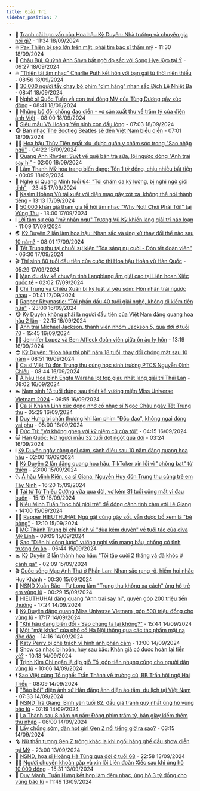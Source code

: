 ```yaml
---
title: Giải Trí
sidebar_position: 7
---
```


<!-- dantri-giai-tri:START -->
- 🤩 [Tranh cãi học vấn của Hoa hậu Kỳ Duyên: Nhà trường và chuyên gia nói gì?](https://dantri.com.vn/giai-tri/tranh-cai-hoc-van-cua-hoa-hau-ky-duyen-nha-truong-va-chuyen-gia-noi-gi-20240918161258589.htm) - 11:34 18/09/2024
- 🔥 [Pax Thiên bị sẹo lớn trên mặt, phải tìm bác sĩ thẩm mỹ](https://dantri.com.vn/giai-tri/pax-thien-bi-seo-lon-tren-mat-phai-tim-bac-si-tham-my-20240918122013199.htm) - 11:30 18/09/2024
- 🚀 [Châu Bùi, Quỳnh Anh Shyn bất ngờ đọ sắc với Song Hye Kyo tại Ý](https://dantri.com.vn/giai-tri/chau-bui-quynh-anh-shyn-bat-ngo-do-sac-voi-song-hye-kyo-tai-y-20240918123708030.htm) - 09:27 18/09/2024
- 🔥 [&quot;Thiên tài âm nhạc&quot; Charlie Puth kết hôn với bạn gái từ thời niên thiếu](https://dantri.com.vn/giai-tri/thien-tai-am-nhac-charlie-puth-ket-hon-voi-ban-gai-tu-thoi-nien-thieu-20240918154640666.htm) - 08:56 18/09/2024
- 🌈 [30.000 người tẩy chay bộ phim &quot;dìm hàng&quot; nhan sắc Địch Lệ Nhiệt Ba](https://dantri.com.vn/giai-tri/30000-nguoi-tay-chay-bo-phim-dim-hang-nhan-sac-dich-le-nhiet-ba-20240918093536786.htm) - 08:41 18/09/2024
- 📝 [Nghệ sĩ Quốc Tuấn và con trai đóng MV của Tùng Dương gây xúc động](https://dantri.com.vn/giai-tri/nghe-si-quoc-tuan-va-con-trai-dong-mv-cua-tung-duong-gay-xuc-dong-20240918112213944.htm) - 08:41 18/09/2024
- 💪 [Những bộ đôi chồng đạo diễn - vợ sản xuất thu về trăm tỷ của điện ảnh Việt](https://dantri.com.vn/giai-tri/nhung-bo-doi-chong-dao-dien-vo-san-xuat-thu-ve-tram-ty-cua-dien-anh-viet-20240916210533845.htm) - 08:00 18/09/2024
- 🤡 [Siêu mẫu Võ Hoàng Yến sinh con đầu lòng](https://dantri.com.vn/giai-tri/sieu-mau-vo-hoang-yen-sinh-con-dau-long-20240918122530426.htm) - 07:03 18/09/2024
- 🐵 [Ban nhạc The Bootleg Beatles sẽ đến Việt Nam biểu diễn](https://dantri.com.vn/giai-tri/ban-nhac-the-bootleg-beatles-se-den-viet-nam-bieu-dien-20240918135728385.htm) - 07:01 18/09/2024
- 🧑‍🏫 [Hoa hậu Thùy Tiên ngất xỉu, được quân y chăm sóc trong &quot;Sao nhập ngũ&quot;](https://dantri.com.vn/giai-tri/hoa-hau-thuy-tien-ngat-xiu-duoc-quan-y-cham-soc-trong-sao-nhap-ngu-20240918093432536.htm) - 04:22 18/09/2024
- 💂 [Quang Anh Rhyder: Suýt về quê bán trà sữa, lội ngược dòng &quot;Anh trai say hi&quot;](https://dantri.com.vn/giai-tri/quang-anh-rhyder-suyt-ve-que-ban-tra-sua-loi-nguoc-dong-anh-trai-say-hi-20240916190359787.htm) - 02:00 18/09/2024
- 🤠 [Lâm Thanh Mỹ hóa trang biến dạng: Tốn 1 tỷ đồng, chịu nhiều bất tiện](https://dantri.com.vn/giai-tri/lam-thanh-my-hoa-trang-bien-dang-ton-1-ty-dong-chiu-nhieu-bat-tien-20240917202254003.htm) - 00:09 18/09/2024
- 🫶 [Nghệ sĩ Quang Minh tuổi 64: &quot;Tôi chăm da kỹ lưỡng, bị nghi ngờ giới tính&quot;](https://dantri.com.vn/giai-tri/nghe-si-quang-minh-tuoi-64-toi-cham-da-ky-luong-bi-nghi-ngo-gioi-tinh-20240917150326977.htm) - 23:45 17/09/2024
- 🦏 [Kasim Hoàng Vũ tái xuất với diện mạo gây xót xa, không thể nói thành tiếng](https://dantri.com.vn/giai-tri/kasim-hoang-vu-tai-xuat-voi-dien-mao-gay-xot-xa-khong-the-noi-thanh-tieng-20240916231329144.htm) - 13:13 17/09/2024
- 🧰 [50.000 khán giả tham gia lễ hội âm nhạc &quot;Why Not! Chơi Phải Tới!&quot; tại Vũng Tàu](https://dantri.com.vn/giai-tri/50000-khan-gia-tham-gia-le-hoi-am-nhac-why-not-choi-phai-toi-tai-vung-tau-20240917191241272.htm) - 13:00 17/09/2024
- 🕯 [Lời tâm sự của &quot;mỹ nhân ngư&quot; Trương Vũ Kỳ khiến làng giải trí náo loạn](https://dantri.com.vn/giai-tri/loi-tam-su-cua-my-nhan-ngu-truong-vu-ky-khien-lang-giai-tri-nao-loan-20240917114246018.htm) - 11:09 17/09/2024
- 🌏 [Kỳ Duyên 2 lần làm hoa hậu: Nhan sắc và ứng xử thay đổi thế nào sau 10 năm?](https://dantri.com.vn/giai-tri/ky-duyen-2-lan-lam-hoa-hau-nhan-sac-va-ung-xu-thay-doi-the-nao-sau-10-nam-20240917142258666.htm) - 08:01 17/09/2024
- 🌈 [Tết Trung thu tại chuỗi sự kiện &quot;Tỏa sáng nụ cười - Đón tết đoàn viên&quot;](https://dantri.com.vn/giai-tri/tet-trung-thu-tai-chuoi-su-kien-toa-sang-nu-cuoi-don-tet-doan-vien-20240917121016953.htm) - 06:30 17/09/2024
- 🎬 [Thí sinh 80 tuổi đầu tiên của cuộc thi Hoa hậu Hoàn vũ Hàn Quốc](https://dantri.com.vn/giai-tri/thi-sinh-80-tuoi-dau-tien-cua-cuoc-thi-hoa-hau-hoan-vu-han-quoc-20240917092907644.htm) - 05:29 17/09/2024
- 👀 [Màn đu dây kể chuyện tình Langbiang ẵm giải cao tại Liên hoan Xiếc quốc tế](https://dantri.com.vn/giai-tri/man-du-day-ke-chuyen-tinh-langbiang-am-giai-cao-tai-lien-hoan-xiec-quoc-te-20240917002502913.htm) - 02:02 17/09/2024
- 🧰 [Chí Trung và Chiều Xuân bị kỷ luật vì yêu sớm: Hôn nhân trái ngược nhau](https://dantri.com.vn/giai-tri/chi-trung-va-chieu-xuan-bi-ky-luat-vi-yeu-som-hon-nhan-trai-nguoc-nhau-20240917015100954.htm) - 01:41 17/09/2024
- 🧰 [Rapper Rhymastic: &quot;Tôi phấn đấu 40 tuổi giải nghệ, không đi kiếm tiền nữa&quot;](https://dantri.com.vn/giai-tri/rapper-rhymastic-toi-phan-dau-40-tuoi-giai-nghe-khong-di-kiem-tien-nua-20240903233213837.htm) - 23:00 16/09/2024
- 🐵 [Kỳ Duyên không phải là người đầu tiên của Việt Nam đăng quang hoa hậu 2 lần](https://dantri.com.vn/giai-tri/ky-duyen-khong-phai-la-nguoi-dau-tien-cua-viet-nam-dang-quang-hoa-hau-2-lan-20240916175525591.htm) - 22:15 16/09/2024
- 🐘 [Anh trai Michael Jackson, thành viên nhóm Jackson 5, qua đời ở tuổi 70](https://dantri.com.vn/giai-tri/anh-trai-michael-jackson-thanh-vien-nhom-jackson-5-qua-doi-o-tuoi-70-20240916222606462.htm) - 15:45 16/09/2024
- 🧑‍💻 [Jennifer Lopez và Ben Affleck đoàn viên giữa ồn ào ly hôn](https://dantri.com.vn/giai-tri/jennifer-lopez-va-ben-affleck-doan-vien-giua-on-ao-ly-hon-20240916144315741.htm) - 13:19 16/09/2024
- 😎 [Kỳ Duyên: &quot;Hoa hậu thị phi&quot; năm 18 tuổi, thay đổi chóng mặt sau 10 năm](https://dantri.com.vn/giai-tri/ky-duyen-hoa-hau-thi-phi-nam-18-tuoi-thay-doi-chong-mat-sau-10-nam-20240916145504266.htm) - 08:51 16/09/2024
- 🧰 [Ca sĩ Việt Tú đón Trung thu cùng học sinh trường PTCS Nguyễn Đình Chiểu](https://dantri.com.vn/giai-tri/ca-si-viet-tu-don-trung-thu-cung-hoc-sinh-truong-ptcs-nguyen-dinh-chieu-20240916023031664.htm) - 08:44 16/09/2024
- 🧰 [Á hậu Hòa bình Engfa Waraha lọt top giàu nhất làng giải trí Thái Lan](https://dantri.com.vn/giai-tri/a-hau-hoa-binh-engfa-waraha-lot-top-giau-nhat-lang-giai-tri-thai-lan-20240916113707540.htm) - 08:02 16/09/2024
- 🏊 [Nam sinh 13 tuổi đứng sau thiết kế vương miện Miss Universe Vietnam 2024](https://dantri.com.vn/giai-tri/nam-sinh-13-tuoi-dung-sau-thiet-ke-vuong-mien-miss-universe-vietnam-2024-20240915143118335.htm) - 06:55 16/09/2024
- 🌋 [Ca sĩ Khánh Linh xúc động nhớ cố nhạc sĩ Ngọc Châu ngày Tết Trung thu](https://dantri.com.vn/giai-tri/ca-si-khanh-linh-xuc-dong-nho-co-nhac-si-ngoc-chau-ngay-tet-trung-thu-20240916115450367.htm) - 05:29 16/09/2024
- 🔭 [Duy Hưng bị chấn thương khi làm phim &quot;Độc đạo&quot;, không ngại đóng vai phụ](https://dantri.com.vn/giai-tri/duy-hung-bi-chan-thuong-khi-lam-phim-doc-dao-khong-ngai-dong-vai-phu-20240916012401972.htm) - 05:00 16/09/2024
- 📝 [Đức Trí: &quot;Vợ không ghen với kỷ niệm cũ của tôi&quot;](https://dantri.com.vn/giai-tri/duc-tri-vo-khong-ghen-voi-ky-niem-cu-cua-toi-20240916061030671.htm) - 04:15 16/09/2024
- 😺 [Hàn Quốc: Nữ người mẫu 32 tuổi đột ngột qua đời](https://dantri.com.vn/giai-tri/han-quoc-nu-nguoi-mau-32-tuoi-dot-ngot-qua-doi-20240916095122430.htm) - 03:24 16/09/2024
- 🕯 [Kỳ Duyên ngày càng gợi cảm, sành điệu sau 10 năm đăng quang hoa hậu](https://dantri.com.vn/giai-tri/ky-duyen-ngay-cang-goi-cam-sanh-dieu-sau-10-nam-dang-quang-hoa-hau-20240906124151641.htm) - 02:00 16/09/2024
- 🦄 [Kỳ Duyên 2 lần đăng quang hoa hậu, TikToker xin lỗi vì &quot;phông bạt&quot; từ thiện](https://dantri.com.vn/giai-tri/ky-duyen-2-lan-dang-quang-hoa-hau-tiktoker-xin-loi-vi-phong-bat-tu-thien-20240915184510062.htm) - 23:00 15/09/2024
- 🌜 [Á hậu Minh Kiên, ca sĩ Giana, Nguyễn Huy đón Trung thu cùng trẻ em Tây Ninh](https://dantri.com.vn/giai-tri/a-hau-minh-kien-ca-si-giana-nguyen-huy-don-trung-thu-cung-tre-em-tay-ninh-20240915221459222.htm) - 16:20 15/09/2024
- 👹 [Tài tử Từ Thiếu Cường vừa qua đời, vợ kém 31 tuổi cũng mất vì đau buồn](https://dantri.com.vn/giai-tri/tai-tu-tu-thieu-cuong-vua-qua-doi-vo-kem-31-tuoi-cung-mat-vi-dau-buon-20240915220825319.htm) - 15:19 15/09/2024
- 🚀 [Kiều Minh Tuấn &quot;học hỏi giới trẻ&quot; để đóng cảnh tình cảm với Lê Giang](https://dantri.com.vn/giai-tri/kieu-minh-tuan-hoc-hoi-gioi-tre-de-dong-canh-tinh-cam-voi-le-giang-20240915205953295.htm) - 14:00 15/09/2024
- 🧑‍💻 [Rapper HIEUTHUHAI: Ngủ gật cũng gây sốt, vẫn được bố xem là &quot;bé bỏng&quot;](https://dantri.com.vn/giai-tri/rapper-hieuthuhai-ngu-gat-cung-gay-sot-van-duoc-bo-xem-la-be-bong-20240915143512565.htm) - 12:10 15/09/2024
- 🦩 [MC Thành Trung bị chỉ trích vì &quot;đùa kém duyên&quot; về tuổi tác của diva Mỹ Linh](https://dantri.com.vn/giai-tri/mc-thanh-trung-bi-chi-trich-vi-dua-kem-duyen-ve-tuoi-tac-cua-diva-my-linh-20240915123831097.htm) - 09:09 15/09/2024
- 💫 [Sao &quot;Diên hi công lược&quot; vướng nghi vấn mang bầu, chồng có tình trường ồn ào](https://dantri.com.vn/giai-tri/sao-dien-hi-cong-luoc-vuong-nghi-van-mang-bau-chong-co-tinh-truong-on-ao-20240915102126367.htm) - 06:44 15/09/2024
- 🏊 [Kỳ Duyên 2 lần thành hoa hậu: &quot;Tôi tập cười 2 tháng và đã khóc ở cánh gà&quot;](https://dantri.com.vn/giai-tri/ky-duyen-2-lan-thanh-hoa-hau-toi-tap-cuoi-2-thang-va-da-khoc-o-canh-ga-20240915083118843.htm) - 02:09 15/09/2024
- 🎬 [Cuộc sống Mạc Anh Thư ở Phần Lan: Nhan sắc rạng rỡ, hiếm hoi nhắc Huy Khánh](https://dantri.com.vn/giai-tri/cuoc-song-mac-anh-thu-o-phan-lan-nhan-sac-rang-ro-hiem-hoi-nhac-huy-khanh-20240912155202998.htm) - 00:30 15/09/2024
- 💃 [NSND Xuân Bắc - Tự Long làm &quot;Trung thu không xa cách&quot; ủng hộ trẻ em vùng lũ](https://dantri.com.vn/giai-tri/nsnd-xuan-bac-tu-long-lam-trung-thu-khong-xa-cach-ung-ho-tre-em-vung-lu-20240915020207420.htm) - 00:29 15/09/2024
- 🌊 [HIEUTHUHAI đăng quang &quot;Anh trai say hi&quot;, quyên góp 200 triệu tiền thưởng](https://dantri.com.vn/giai-tri/hieuthuhai-dang-quang-anh-trai-say-hi-quyen-gop-200-trieu-tien-thuong-20240914235520884.htm) - 17:24 14/09/2024
- 🧰 [Kỳ Duyên đăng quang Miss Universe Vietnam, góp 500 triệu đồng cho vùng lũ](https://dantri.com.vn/giai-tri/ky-duyen-dang-quang-miss-universe-vietnam-gop-500-trieu-dong-cho-vung-lu-20240914172018107.htm) - 17:17 14/09/2024
- 🦣 [&quot;Khí hậu đang biến đổi - Sao chúng ta lại không?&quot;](https://dantri.com.vn/giai-tri/khi-hau-dang-bien-doi-sao-chung-ta-lai-khong-20240914153731762.htm) - 15:44 14/09/2024
- 🥷 [Một &quot;mặt khác&quot; của phố cổ Hà Nội thông qua các tác phẩm mặt nạ độc đáo](https://dantri.com.vn/giai-tri/mot-mat-khac-cua-pho-co-ha-noi-thong-qua-cac-tac-pham-mat-na-doc-dao-20240914193539142.htm) - 14:16 14/09/2024
- 🦏 [Katy Perry bị chê trách vì hình ảnh phản cảm](https://dantri.com.vn/giai-tri/katy-perry-bi-che-trach-vi-hinh-anh-phan-cam-20240914121255237.htm) - 13:00 14/09/2024
- 🫶 [Show ca nhạc bị hoãn, hủy sau bão: Khán giả có được hoàn lại tiền vé?](https://dantri.com.vn/giai-tri/show-ca-nhac-bi-hoan-huy-sau-bao-khan-gia-co-duoc-hoan-lai-tien-ve-20240914144209374.htm) - 10:18 14/09/2024
- 💼 [Trịnh Kim Chi ngấn lệ dịp giỗ Tổ, góp tiền phụng cúng cho người dân vùng lũ](https://dantri.com.vn/giai-tri/trinh-kim-chi-ngan-le-dip-gio-to-gop-tien-phung-cung-cho-nguoi-dan-vung-lu-20240914151638199.htm) - 10:06 14/09/2024
- 🕴 [Sao Việt cúng Tổ nghề: Trấn Thành về trường cũ, BB Trần hội ngộ Hải Triều](https://dantri.com.vn/giai-tri/sao-viet-cung-to-nghe-tran-thanh-ve-truong-cu-bb-tran-hoi-ngo-hai-trieu-20240914123718343.htm) - 08:09 14/09/2024
- 🐲 [&quot;Bảo bối&quot; điện ảnh xứ Hàn đăng ảnh diện áo tắm, du lịch tại Việt Nam](https://dantri.com.vn/giai-tri/bao-boi-dien-anh-xu-han-dang-anh-dien-ao-tam-du-lich-tai-viet-nam-20240914103645089.htm) - 07:33 14/09/2024
- 🐘 [NSND Trà Giang: Bình yên tuổi 82, đấu giá tranh quý nhất ủng hộ vùng bão lũ](https://dantri.com.vn/giai-tri/nsnd-tra-giang-binh-yen-tuoi-82-dau-gia-tranh-quy-nhat-ung-ho-vung-bao-lu-20240914132511813.htm) - 07:19 14/09/2024
- 🤭 [La Thành sau 8 năm nợ nần: Đóng phim trăm tỷ, bán giày kiếm thêm thu nhập](https://dantri.com.vn/giai-tri/la-thanh-sau-8-nam-no-nan-dong-phim-tram-ty-ban-giay-kiem-them-thu-nhap-20240913172400405.htm) - 06:00 14/09/2024
- 💯 [Lấy chồng sớm, dàn hot girl Gen Z nổi tiếng giờ ra sao?](https://dantri.com.vn/giai-tri/lay-chong-som-dan-hot-girl-gen-z-noi-tieng-gio-ra-sao-20240911131356711.htm) - 03:15 14/09/2024
- 🪜 [Nữ thần tượng Gen Z trông khác lạ khi ngồi hàng ghế đầu show diễn tại Mỹ](https://dantri.com.vn/giai-tri/nu-than-tuong-gen-z-trong-khac-la-khi-ngoi-hang-ghe-dau-show-dien-tai-my-20240912131118927.htm) - 23:00 13/09/2024
- 👹 [NSND, họa sĩ Hoàng Hà Tùng qua đời ở tuổi 68](https://dantri.com.vn/giai-tri/nsnd-hoa-si-hoang-ha-tung-qua-doi-o-tuoi-68-20240914000051684.htm) - 22:58 13/09/2024
- 🧑‍🏫 [Người chuyển khoản gặp và xin lỗi Liên đoàn Xiếc sau khi ủng hộ 10.000 đồng](https://dantri.com.vn/giai-tri/nguoi-chuyen-khoan-gap-va-xin-loi-lien-doan-xiec-sau-khi-ung-ho-10000-dong-20240913152328405.htm) - 15:31 13/09/2024
- 🐘 [Duy Mạnh, Tuấn Hưng kết hợp làm đêm nhạc, ủng hộ 3 tỷ đồng cho vùng bão  lũ](https://dantri.com.vn/giai-tri/duy-manh-tuan-hung-ket-hop-lam-dem-nhac-ung-ho-3-ty-dong-cho-vung-bao-lu-20240913180807674.htm) - 11:49 13/09/2024<!-- dantri-giai-tri:END -->
